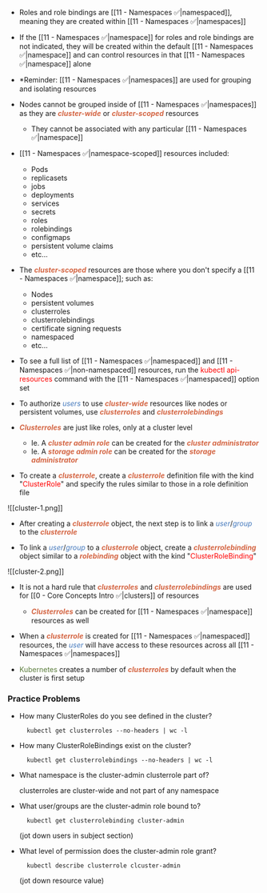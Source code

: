 - Roles and role bindings are [[11 - Namespaces ✅|namespaced]], meaning they are created within [[11 - Namespaces ✅|namespaces]]

- If the [[11 - Namespaces ✅|namespace]] for roles and role bindings are not indicated, they will be created within the default [[11 - Namespaces ✅|namespace]] and can control resources in that [[11 - Namespaces ✅|namespace]] alone

- *Reminder: [[11 - Namespaces ✅|namespaces]] are used for grouping and isolating resources

- Nodes cannot be grouped inside of [[11 - Namespaces ✅|namespaces]] as they are <b><i><span style="color:#d46644">cluster-wide</span></i></b> or <b><i><span style="color:#d46644">cluster-scoped</span></i></b> resources
	- They cannot be associated with any particular [[11 - Namespaces ✅|namespace]]

- [[11 - Namespaces ✅|namespace-scoped]] resources included:

	* Pods
	* replicasets
	* jobs
	* deployments
	* services
	* secrets
	* roles
	* rolebindings
	* configmaps
	* persistent volume claims
	* etc…

- The <b><i><span style="color:#d46644">cluster-scoped</span></i></b> resources are those where you don't specify a [[11 - Namespaces ✅|namespace]]; such as:

	- Nodes
	- persistent volumes
	- clusterroles
	- clusterrolebindings
	- certificate signing requests
	- namespaced
	- etc…

- To see a full list of [[11 - Namespaces ✅|namespaced]] and [[11 - Namespaces ✅|non-namespaced]] resources, run the <span style="color:red">kubectl api-resources</span> command with the [[11 - Namespaces ✅|namespaced]] option set

- To authorize <i><span style="color:#477bbe">users</span></i> to use <b><i><span style="color:#d46644">cluster-wide</span></i></b> resources like nodes or persistent volumes, use <b><i><span style="color:#d46644">clusterroles</span></i></b> and <b><i><span style="color:#d46644">clusterrolebindings</span></i></b>

- <b><i><span style="color:#d46644">Clusterroles</span></i></b> are just like roles, only at a cluster level
	- Ie. A <b><i><span style="color:#d46644">cluster admin role</span></i></b> can be created for the <b><i><span style="color:#d46644">cluster administrator</span></i></b>
	- Ie. A <b><i><span style="color:#d46644">storage admin role</span></i></b> can be created for the <b><i><span style="color:#d46644">storage administrator</span></i></b>

- To create a <b><i><span style="color:#d46644">clusterrole</span></i></b>, create a <b><i><span style="color:#d46644">clusterrole</span></i></b> definition file with the kind "<span style="color:red">ClusterRole</span>" and specify the rules similar to those in a role definition file

![[cluster-1.png]]

- After creating a <b><i><span style="color:#d46644">clusterrole</span></i></b> object, the next step is to link a <i><span style="color:#477bbe">user</span></i>/<i><span style="color:#477bbe">group</span></i> to the <b><i><span style="color:#d46644">clusterrole</span></i></b>

- To link a <i><span style="color:#477bbe">user</span></i>/<i><span style="color:#477bbe">group</span></i> to a <b><i><span style="color:#d46644">clusterrole</span></i></b> object, create a <b><i><span style="color:#d46644">clusterrolebinding</span></i></b> object similar to a <b><i><span style="color:#d46644">rolebinding</span></i></b> object with the kind "<span style="color:red">ClusterRoleBinding</span>"

![[cluster-2.png]]

- It is not a hard rule that <b><i><span style="color:#d46644">clusterroles</span></i></b> and <b><i><span style="color:#d46644">clusterrolebindings</span></i></b> are used for [[0 - Core Concepts Intro ✅|clusters]] of resources
	- <b><i><span style="color:#d46644">Clusterroles</span></i></b> can be created for [[11 - Namespaces ✅|namespace]] resources as well

- When a <b><i><span style="color:#d46644">clusterrole</span></i></b> is created for [[11 - Namespaces ✅|namespaced]] resources, the <i><span style="color:#477bbe">user</span></i> will have access to these resources across all [[11 - Namespaces ✅|namespaces]]

- <span style="color:#5c7e3e">Kubernetes</span> creates a number of <b><i><span style="color:#d46644">clusterroles</span></i></b> by default when the cluster is first setup

### Practice Problems

- How many ClusterRoles do you see defined in the cluster?

		kubectl get clusterroles --no-headers | wc -l

- How many ClusterRoleBindings exist on the cluster?

		kubectl get clusterrolebindings --no-headers | wc -l

- What namespace is the cluster-admin clusterrole part of?

	clusterroles are cluster-wide and not part of any namespace

- What user/groups are the cluster-admin role bound to?

		kubectl get clusterrolebinding cluster-admin

	(jot down users in subject section)

- What level of permission does the cluster-admin role grant?

		kubectl describe clusterrole clcuster-admin

	(jot down resource value)